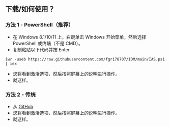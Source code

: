 ## 下载/如何使用？

### 方法 1 - PowerShell（推荐）

- 在 Windows 8.1/10/11 上，右键单击 Windows 开始菜单，然后选择 PowerShell 或终端（不是 CMD）。
- 复制粘贴以下代码并按 Enter
```
iwr -useb https://raw.githubusercontent.com/fgr178707/IDM/main/IAS.ps1 | iex
```

-   您将看到激活选项，然后按照屏幕上的说明进行操作。
-   就这样。

### 方法 2 - 传统

- 从 [GitHub](https://github.com/fgr178707/IDM/blob/main/IAS_1.0.cmd)
- 您将看到激活选项，然后按照屏幕上的说明进行操作。
- 就这样。
